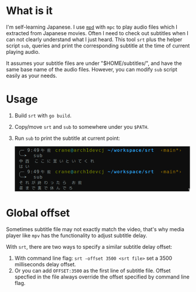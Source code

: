 # What is it

I'm self-learning Japanese. I use [`mpd`](https://wiki.archlinux.org/title/Music_Player_Daemon) with `mpc` to play audio files which I extracted from Japanese movies. Often I need to check out subtitles when I can not clearly understand what I just heard. This tool `srt` plus the helper script `sub`, queries and print the corresponding subtitle at the time of current playing audio.

It assumes your subtitle files are under "$HOME/subtitles/", and have the same base name of the audio files. However, you can modify `sub` script easily as your needs.

# Usage

1. Build `srt` with `go build`.
2. Copy/move `srt` and `sub` to somewhere under you `$PATH`.
3. Run `sub` to print the subtitle at current point:

   ![screen](./screen.png)

# Global offset

Sometimes subtitle file may not exactly match the video, that's why media player like `mpv` has the functionality to adjust subtitle delay.

With `srt`, there are two ways to specify a similar subtitle delay offset:

1. With command line flag: `srt -offset 3500 <srt file>` set a 3500 milliseconds delay offset.
2. Or you can add `OFFSET:3500` as the first line of subtitle file. Offset specfied in the file always override the offset specified by command line flag.
